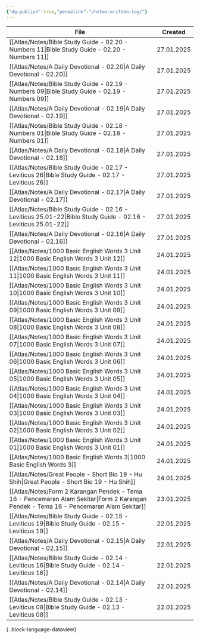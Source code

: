 ```yaml
---
{"dg-publish":true,"permalink":"/notes-written-log/"}
---
```


| File                                                                                                                                      | Created    |
| ----------------------------------------------------------------------------------------------------------------------------------------- | ---------- |
| [[Atlas/Notes/Bible Study Guide - 02.20 - Numbers 11\|Bible Study Guide - 02.20 - Numbers 11]]                                         | 27.01.2025 |
| [[Atlas/Notes/A Daily Devotional - 02.20\|A Daily Devotional - 02.20]]                                                                 | 27.01.2025 |
| [[Atlas/Notes/Bible Study Guide - 02.19 - Numbers 09\|Bible Study Guide - 02.19 - Numbers 09]]                                         | 27.01.2025 |
| [[Atlas/Notes/A Daily Devotional - 02.19\|A Daily Devotional - 02.19]]                                                                 | 27.01.2025 |
| [[Atlas/Notes/Bible Study Guide - 02.18 - Numbers 01\|Bible Study Guide - 02.18 - Numbers 01]]                                         | 27.01.2025 |
| [[Atlas/Notes/A Daily Devotional - 02.18\|A Daily Devotional - 02.18]]                                                                 | 27.01.2025 |
| [[Atlas/Notes/Bible Study Guide - 02.17 - Leviticus 26\|Bible Study Guide - 02.17 - Leviticus 26]]                                     | 27.01.2025 |
| [[Atlas/Notes/A Daily Devotional - 02.17\|A Daily Devotional - 02.17]]                                                                 | 27.01.2025 |
| [[Atlas/Notes/Bible Study Guide - 02.16 - Leviticus 25.01-22\|Bible Study Guide - 02.16 - Leviticus 25.01-22]]                         | 27.01.2025 |
| [[Atlas/Notes/A Daily Devotional - 02.16\|A Daily Devotional - 02.16]]                                                                 | 27.01.2025 |
| [[Atlas/Notes/1000 Basic English Words 3 Unit 12\|1000 Basic English Words 3 Unit 12]]                                                 | 24.01.2025 |
| [[Atlas/Notes/1000 Basic English Words 3 Unit 11\|1000 Basic English Words 3 Unit 11]]                                                 | 24.01.2025 |
| [[Atlas/Notes/1000 Basic English Words 3 Unit 10\|1000 Basic English Words 3 Unit 10]]                                                 | 24.01.2025 |
| [[Atlas/Notes/1000 Basic English Words 3 Unit 09\|1000 Basic English Words 3 Unit 09]]                                                 | 24.01.2025 |
| [[Atlas/Notes/1000 Basic English Words 3 Unit 08\|1000 Basic English Words 3 Unit 08]]                                                 | 24.01.2025 |
| [[Atlas/Notes/1000 Basic English Words 3 Unit 07\|1000 Basic English Words 3 Unit 07]]                                                 | 24.01.2025 |
| [[Atlas/Notes/1000 Basic English Words 3 Unit 06\|1000 Basic English Words 3 Unit 06]]                                                 | 24.01.2025 |
| [[Atlas/Notes/1000 Basic English Words 3 Unit 05\|1000 Basic English Words 3 Unit 05]]                                                 | 24.01.2025 |
| [[Atlas/Notes/1000 Basic English Words 3 Unit 04\|1000 Basic English Words 3 Unit 04]]                                                 | 24.01.2025 |
| [[Atlas/Notes/1000 Basic English Words 3 Unit 03\|1000 Basic English Words 3 Unit 03]]                                                 | 24.01.2025 |
| [[Atlas/Notes/1000 Basic English Words 3 Unit 02\|1000 Basic English Words 3 Unit 02]]                                                 | 24.01.2025 |
| [[Atlas/Notes/1000 Basic English Words 3 Unit 01\|1000 Basic English Words 3 Unit 01]]                                                 | 24.01.2025 |
| [[Atlas/Notes/1000 Basic English Words 3\|1000 Basic English Words 3]]                                                                 | 24.01.2025 |
| [[Atlas/Notes/Great People - Short Bio 19 - Hu Shih\|Great People - Short Bio 19 - Hu Shih]]                                           | 24.01.2025 |
| [[Atlas/Notes/Form 2 Karangan Pendek - Tema 16 - Pencemaran Alam Sekitar\|Form 2 Karangan Pendek - Tema 16 - Pencemaran Alam Sekitar]] | 23.01.2025 |
| [[Atlas/Notes/Bible Study Guide - 02.15 - Leviticus 19\|Bible Study Guide - 02.15 - Leviticus 19]]                                     | 22.01.2025 |
| [[Atlas/Notes/A Daily Devotional - 02.15\|A Daily Devotional - 02.15]]                                                                 | 22.01.2025 |
| [[Atlas/Notes/Bible Study Guide - 02.14 - Leviticus 16\|Bible Study Guide - 02.14 - Leviticus 16]]                                     | 22.01.2025 |
| [[Atlas/Notes/A Daily Devotional - 02.14\|A Daily Devotional - 02.14]]                                                                 | 22.01.2025 |
| [[Atlas/Notes/Bible Study Guide - 02.13 - Leviticus 08\|Bible Study Guide - 02.13 - Leviticus 08]]                                     | 22.01.2025 |

{ .block-language-dataview}

